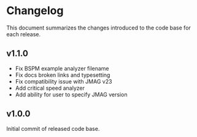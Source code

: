 # Changelog

This document summarizes the changes introduced to the code base for each release.

## v1.1.0

- Fix BSPM example analyzer filename
- Fix docs broken links and typesetting
- Fix compatibility issue with JMAG v23
- Add critical speed analyzer
- Add ability for user to specify JMAG version

## v1.0.0

Initial commit of released code base.
